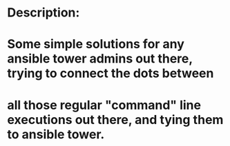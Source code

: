 # Description:
# Some simple solutions for any ansible tower admins out there, trying to connect the dots between
# all those regular "command" line executions out there, and tying them to ansible tower.

